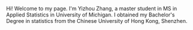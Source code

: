 Hi! Welcome to my page. I'm Yizhou Zhang, a master student in MS in Applied Statistics in University of Michigan. I obtained my Bachelor's Degree in statistics from the Chinese University of Hong Kong, Shenzhen.
